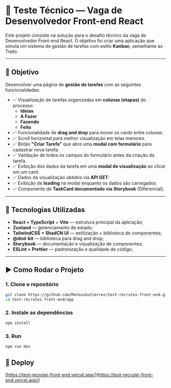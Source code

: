 # 🧪 Teste Técnico — Vaga de Desenvolvedor Front-end React

Este projeto consiste na solução para o desafio técnico da vaga de Desenvolvedor Front-end React.
O objetivo foi criar uma aplicação que simula um sistema de gestão de tarefas com estilo **Kanban**, semelhante ao Trello.

---

## 🚀 Objetivo

Desenvolver uma página de **gestão de tarefas** com as seguintes funcionalidades:

- ✅ Visualização de tarefas organizadas em **colunas (etapas)** do processo:
  - **Ideias**
  - **A Fazer**
  - **Fazendo**
  - **Feito**
- ✅ Funcionalidade de **drag and drop** para mover os cards entre colunas.
- ✅ Scroll horizontal para melhor visualização em telas menores.
- ✅ Botão **"Criar Tarefa"** que abre uma **modal com formulário** para cadastrar nova tarefa.
- ✅ Validação de todos os campos do formulário antes da criação da tarefa.
- ✅ Exibição dos dados da tarefa em uma **modal de visualização** ao clicar em um card.
- ✅ Dados da visualização obtidos via **API GET**:
- ✅ Exibição de **loading** na modal enquanto os dados são carregados.
- ✅ Componente de **TaskCard documentado via Storybook** (Diferencial).

---

## 🧱 Tecnologias Utilizadas

- **React + TypeScript** + **Vite** — estrutura principal da aplicação;
- **Zustand** — gerenciamento de estado;
- **TailwindCSS + ShadCN UI** — estilização + biblioteca de componentes;
- **@dnd-kit** — biblioteca para drag and drop;
- **Storybook** — documentação e visualização de componentes;
- **ESLint + Prettier** — padronização e qualidade de código;

---

## ▶️ Como Rodar o Projeto

### 1. Clone o repositório

```bash
git clone https://github.com/MateusGutierrez/test-recrutei-front-end.git
cd test-recrutei-front-end/app
```
### 2. Instale as dependências

```bash
npm install
```

### 3. Run

```bash
npm run dev
```

## 🚀 Deploy
[https://test-recrutei-front-end.vercel.app/](https://test-recrutei-front-end.vercel.app/)
